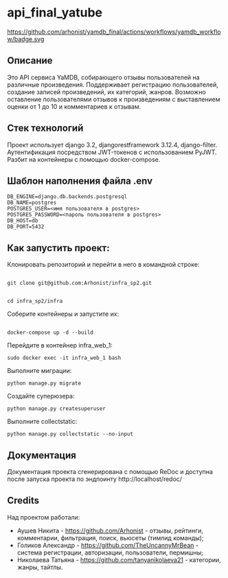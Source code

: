 # api_final_yatube

https://github.com/arhonist/yamdb_final/actions/workflows/yamdb_workflow/badge.svg

## Описание

Это API сервиса YaMDB, собирающего отзывы пользователей на различные произведения. Поддерживает регистрацию пользователей, создание записей произведений, их категорий, жанров. Возможно оставление пользователями отзывов к произведениям с выставлением оценки от 1 до 10 и комментариев к отзывам.

## Стек технологий

Проект использует django 3.2, djangorestframework 3.12.4, django-filter. Аутентификация посредством JWT-токенов с использованием PyJWT.
Разбит на контейнеры с помощью docker-compose.

## Шаблон наполнения файла .env

```
DB_ENGINE=django.db.backends.postgresql
DB_NAME=postgres
POSTGRES_USER=<имя пользователя в postgres>
POSTGRES_PASSWORD=<пароль пользователя в postgres>
DB_HOST=db
DB_PORT=5432
```

## Как запустить проект:

Клонировать репозиторий и перейти в него в командной строке:

```

git clone git@github.com:Arhonist/infra_sp2.git

```

```

cd infra_sp2/infra

```

Соберите контейнеры и запустите их:

```

docker-compose up -d --build

```

Перейдите в контейнер infra_web_1:

```
sudo docker exec -it infra_web_1 bash

```

Выполните миграции:

```
python manage.py migrate

```

Создайте суперюзера:

```
python manage.py createsuperuser

```

Выполните collectstatic:

```
python manage.py collectstatic --no-input

```

## Документация

Документация проекта сгенерирована с помощью ReDoc и доступна после запуска проекта по эндпоинту http://localhost/redoc/

## Credits

Над проектом работали:

- Аушев Никита - https://github.com/Arhonist - отзывы, рейтинги, комментарии, фильтрация, поиск, вьюсеты (тимлид команды);
- Голиков Александр - https://github.com/TheUncannyMrBean - система регистрации, авторизации, пользователи, пермишны;
- Николаева Татьяна - https://github.com/tanyanikolaeva21 - категории, жанры, тайтлы.
